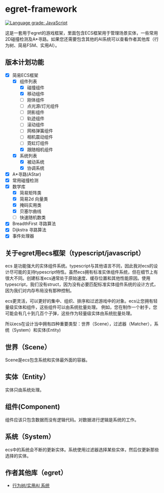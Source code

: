 # egret-framework


[![Language grade: JavaScript](https://img.shields.io/lgtm/grade/javascript/g/esengine/egret-framework.svg?logo=lgtm&logoWidth=18)](https://lgtm.com/projects/g/esengine/egret-framework/context:javascript)

这是一套用于egret的游戏框架，里面包含ECS框架用于管理场景实体，一些常用2D碰撞检测及A*寻路。如果您还需要包含其他的AI系统可以查看作者其他库（行为树、简易FSM、实用AI）。

## 版本计划功能

- [x] 简易ECS框架
  - [x] 组件列表
    - [x] 碰撞组件
    - [x] 移动组件
    - [ ] 刚体组件
    - [ ] 点光源/灯光组件
    - [ ] 阴影组件
    - [ ] 轨迹组件
    - [ ] 滚动组件
    - [ ] 网格弹簧组件
    - [ ] 相机震动组件
    - [ ] 霓虹灯组件
    - [x] 跟随相机组件
  - [x] 系统列表
    - [x] 被动系统
    - [x] 协调系统
- [x] A*寻路(AStar)
- [x] 常用碰撞检测
- [x] 数学库
  - [x] 简易矩阵类
  - [x] 简易2d 向量类
  - [x] 掩码实用类
  - [x] 贝塞尔曲线
  - [ ] 快速随机数类
- [x] BreadthFirst 寻路算法
- [x] Dijkstra 寻路算法
- [x] 事件处理器

## 关于egret用ecs框架（typescript/javascript）
ecs 是功能强大的实体组件系统。typescript与其他语言不同，因此我对ecs的设计尽可能的支持typescript特性。虽然ecs拥有标准实体组件系统，但在细节上有很大不同。创建标准ecs通常处于原始速度、缓存位置和其他性能原因。使用typescript，我们没有struct，因为没有必要匹配标准实体组件系统的设计方式，因为我们对内存布局没有那种控制。

ecs更灵活，可以更好的集中、组织、排序和过滤游戏中的对象。ecs让您拥有轻量级实体和组件，这些组件可以由系统批量处理。
例如，您在制作一个射手，您可能会有几十到几百个子弹，这些作为轻量级实体由系统批量处理。

所以ecs在设计当中拥有四种重要类型：世界（Scene），过滤器（Matcher），系统（System）和实体(Entity)

## 世界（Scene）
Scene是ecs包含系统和实体最外面的容器。

## 实体（Entity）
实体只由系统处理。

## 组件(Component)
组件应该只包含数据而没有逻辑代码。对数据进行逻辑是系统的工作。
  
## 系统（System）
ecs中的系统会不断的更新实体。系统使用过滤器选择某些实体，然后仅更新那些选择的实体。
  
## 作者其他库（egret）

- [行为树/实用AI 系统](https://github.com/esengine/egret-BehaviourTree-ai)

